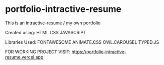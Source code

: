 # portfolio-intractive-resume

This is an intractive-resume / my own portfolio 

Created using:
HTML
CSS
JAVASCRIPT

Libraries Used:
FONTAWESOME
ANIMATE.CSS
OWL.CAROUSEL
TYPED.JS


FOR WORKING PROJECT VISIT: https://portfolio-intractive-resume.vercel.app

